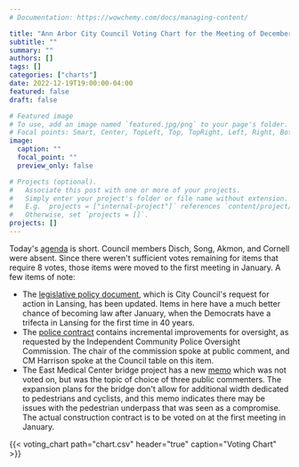 ```yaml
---
# Documentation: https://wowchemy.com/docs/managing-content/

title: "Ann Arbor City Council Voting Chart for the Meeting of December 19, 2022"
subtitle: ""
summary: ""
authors: []
tags: []
categories: ["charts"]
date: 2022-12-19T19:00:00-04:00
featured: false
draft: false

# Featured image
# To use, add an image named `featured.jpg/png` to your page's folder.
# Focal points: Smart, Center, TopLeft, Top, TopRight, Left, Right, BottomLeft, Bottom, BottomRight.
image:
  caption: ""
  focal_point: ""
  preview_only: false

# Projects (optional).
#   Associate this post with one or more of your projects.
#   Simply enter your project's folder or file name without extension.
#   E.g. `projects = ["internal-project"]` references `content/project/deep-learning/index.md`.
#   Otherwise, set `projects = []`.
projects: []
---
```


Today's [agenda](http://a2gov.legistar.com/MeetingDetail.aspx?ID=914286&GUID=13964FF7-84B4-44F6-8E93-E9345A4253F1&Options=info|&Search=) is short. Council members Disch, Song, Akmon, and Cornell were absent. Since there weren't sufficient votes remaining for items that require 8 votes, those items were moved to the first meeting in January. A few items of note:

* The [legislative policy document](http://a2gov.legistar.com/View.ashx?M=F&ID=11523045&GUID=A0BFED24-8EBA-4449-A40A-E6A6130E3AE7), which is City Council's request for action in Lansing, has been updated. Items in here have a much better chance of becoming law after January, when the Democrats have a trifecta in Lansing for the first time in 40 years.
* The [police contract](http://a2gov.legistar.com/View.ashx?M=F&ID=11511928&GUID=6AB7196D-1BF2-4808-9853-6B42AFF46A8A) contains incremental improvements for oversight, as requested by the Independent Community Police Oversight Commission. The chair of the commission spoke at public comment, and CM Harrison spoke at the Council table on this item.
* The East Medical Center bridge project has a new [memo](http://a2gov.legistar.com/View.ashx?M=F&ID=11526076&GUID=28140F86-6E60-4E84-A9F5-7A72C90FA9E4) which was not voted on, but was the topic of choice of three public commenters. The expansion plans for the bridge don't allow for additional width dedicated to pedestrians and cyclists, and this memo indicates there may be issues with the pedestrian underpass that was seen as a compromise. The actual construction contract is to be voted on at the first meeting in January.

{{< voting_chart path="chart.csv" header="true" caption="Voting Chart" >}}
